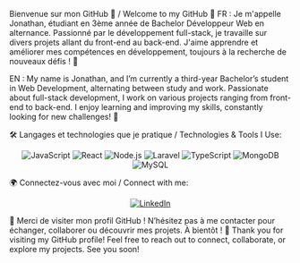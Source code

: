 Bienvenue sur mon GitHub 👋 / Welcome to my GitHub 👋
FR :
Je m'appelle Jonathan, étudiant en 3ème année de Bachelor Développeur Web en alternance. Passionné par le développement full-stack, je travaille sur divers projets allant du front-end au back-end. J'aime apprendre et améliorer mes compétences en développement, toujours à la recherche de nouveaux défis ! 🚀

EN :
My name is Jonathan, and I’m currently a third-year Bachelor’s student in Web Development, alternating between study and work. Passionate about full-stack development, I work on various projects ranging from front-end to back-end. I enjoy learning and improving my skills, constantly looking for new challenges! 🚀

🛠️ Langages et technologies que je pratique / Technologies & Tools I Use:
<p align="center"> <img src="https://img.shields.io/badge/JavaScript-F7DF1E?style=for-the-badge&logo=javascript&logoColor=black" alt="JavaScript"> <img src="https://img.shields.io/badge/React-61DAFB?style=for-the-badge&logo=react&logoColor=black" alt="React"> <img src="https://img.shields.io/badge/Node.js-339933?style=for-the-badge&logo=nodedotjs&logoColor=white" alt="Node.js"> <img src="https://img.shields.io/badge/Laravel-FF2D20?style=for-the-badge&logo=laravel&logoColor=white" alt="Laravel"> <img src="https://img.shields.io/badge/TypeScript-007ACC?style=for-the-badge&logo=typescript&logoColor=white" alt="TypeScript"> <img src="https://img.shields.io/badge/MongoDB-47A248?style=for-the-badge&logo=mongodb&logoColor=white" alt="MongoDB"> <img src="https://img.shields.io/badge/MySQL-4479A1?style=for-the-badge&logo=mysql&logoColor=white" alt="MySQL"> </p>
🌍 Connectez-vous avec moi / Connect with me:
<p align="center"> <a href="www.linkedin.com/in/jonathan-domergue-developpeurweb"> <img src="https://img.shields.io/badge/LinkedIn-0A66C2?style=for-the-badge&logo=linkedin&logoColor=white" alt="LinkedIn"> </a> </p>
🌟 Merci de visiter mon profil GitHub ! N’hésitez pas à me contacter pour échanger, collaborer ou découvrir mes projets. À bientôt !
🌟 Thank you for visiting my GitHub profile! Feel free to reach out to connect, collaborate, or explore my projects. See you soon!

<!--
**JDomergue91/JDomergue91** is a ✨ _special_ ✨ repository because its `README.md` (this file) appears on your GitHub profile.

Here are some ideas to get you started:

- 🔭 I’m currently working on ...
- 🌱 I’m currently learning ...
- 👯 I’m looking to collaborate on ...
- 🤔 I’m looking for help with ...
- 💬 Ask me about ...
- 📫 How to reach me: ...
- 😄 Pronouns: ...
- ⚡ Fun fact: ...
-->
